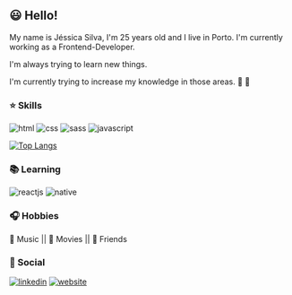 ## :smiley: Hello!

My name is Jéssica Silva, I'm 25 years old and I live in Porto. 
I'm currently working as a Frontend-Developer.

I'm always trying to learn new things. 

I'm currently trying to increase my knowledge in those areas. :muscle: :pray:

### :star: Skills

![html](https://img.shields.io/badge/-HTML-orange?logo=HTML5&logoColor=white&style=for-the-badge)
![css](https://img.shields.io/badge/-CSS-blue?logo=CSS3&logoColor=white&style=for-the-badge)
![sass](https://img.shields.io/badge/-Sass-CC6699?logo=Sass&logoColor=white&style=for-the-badge)
![javascript](https://img.shields.io/badge/-JavaScript-yellow?logo=Javascript&logoColor=white&style=for-the-badge)

[![Top Langs](https://github-readme-stats.vercel.app/api/top-langs/?username=jesspsilva&layout=compact&theme=tokyonight)](https://github.com/jesspsilva/github-readme-stats)

### :books: Learning

![reactjs](https://img.shields.io/badge/-React-blue?logo=React&logoColor=white&style=for-the-badge)
![native](https://img.shields.io/badge/-React%20Native-blue?logo=React&logoColor=white&style=for-the-badge)

### :headphones: Hobbies

:musical_note: Music || 
:movie_camera: Movies ||
:green_heart: Friends

### :speech_balloon: Social
<a href="https://www.linkedin.com/in/jessipsilva/" target="_blank">![linkedin](https://img.shields.io/badge/-Linkedin-blue?logo=Linkedin&logoColor=white&style=for-the-badge)</a>
<a href="https://jesspsilva.github.io/website/" target="_blank">![website](https://img.shields.io/badge/-Website-990000?style=for-the-badge)</a>

